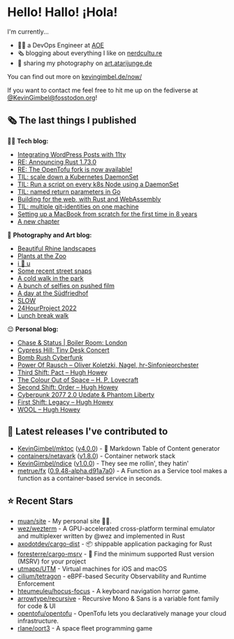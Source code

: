 # Hello! Hallo! ¡Hola!

I'm currently...
- 👨‍💻 a DevOps Engineer at [AOE](https://aoe.com)
- 🗞 blogging about everything I like on [nerdcultu.re](https://nerdcultu.re)
- 📸 sharing my photography on [art.atarijunge.de](https://art.atarijunge.de)

You can find out more on [kevingimbel.de/now/](https://kevingimbel.de/now/)

If you want to contact me feel free to hit me up on the fediverse at [@KevinGimbel@fosstodon.org](https://fosstodon.org/@KevinGimbel)!

## 🗞 The last things I published

🧑‍💻 **Tech blog:**

- [Integrating WordPress Posts with 11ty](https://kevingimbel.de/blog/2023/11/integrating-wordpress-posts-with-11ty/)
- [RE: Announcing Rust 1.73.0](https://kevingimbel.de/blog/2023/10/re-announcing-rust-1-73-0/)
- [RE: The OpenTofu fork is now available!](https://kevingimbel.de/blog/2023/09/re-the-opentofu-fork-is-now-available/)
- [TIL: scale down a Kubernetes DaemonSet](https://kevingimbel.de/blog/2023/09/til-scale-down-a-kubernetes-daemonset/)
- [TIL: Run a script on every k8s Node using  a DaemonSet](https://kevingimbel.de/blog/2023/09/til-run-a-script-on-every-k8s-node-using-a-daemonset/)
- [TIL: named return parameters in Go](https://kevingimbel.de/blog/2023/08/til-named-return-parameters-in-go/)
- [Building for the web, with Rust and WebAssembly](https://kevingimbel.de/blog/2023/07/building-for-the-web-with-rust-and-webassembly/)
- [TIL: multiple git-identities on one machine](https://kevingimbel.de/blog/2023/04/til-multiple-git-identities-on-one-machine/)
- [Setting up a MacBook from scratch for the first time in 8 years](https://kevingimbel.de/blog/2023/04/setting-up-a-macbook-from-scratch-for-the-first-time-in-8-years/)
- [A new chapter](https://kevingimbel.de/blog/2023/04/a-new-chapter/)

📸 **Photography and Art blog:**

- [Beautiful Rhine landscapes](https://art.atarijunge.de/2023/07/beautiful-rhine-landscapes/)
- [Plants at the Zoo](https://art.atarijunge.de/2023/06/plants-at-the-zoo/)
- [i 🤍 u](https://art.atarijunge.de/2023/03/i-%f0%9f%a4%8d-u/)
- [Some recent street snaps](https://art.atarijunge.de/2023/03/some-recent-street-snaps/)
- [A cold walk in the park](https://art.atarijunge.de/2022/12/a-cold-walk-in-the-park/)
- [A bunch of selfies on pushed film](https://art.atarijunge.de/2022/12/a-bunch-of-selfies-on-pushed-film/)
- [A day at the Südfriedhof](https://art.atarijunge.de/2022/12/a-day-at-the-sudfriedhof/)
- [SLOW](https://art.atarijunge.de/2022/11/slow/)
- [24HourProject 2022](https://art.atarijunge.de/2022/09/24hourproject-2022/)
- [Lunch break walk](https://art.atarijunge.de/2022/06/lunch-break-walk/)

😌 **Personal blog:**

- [Chase &amp; Status | Boiler Room: London](https://nerdcultu.re/2023/10/20/chase-status-boiler-room-london/)
- [Cypress Hill: Tiny Desk Concert](https://nerdcultu.re/2023/09/19/cypress-hill-tiny-desk-concert/)
- [Bomb Rush Cyberfunk](https://nerdcultu.re/2023/08/30/bomb-rush-cyberfunk/)
- [Power Of Rausch – Oliver Koletzki, Nagel, hr-Sinfonieorchester](https://nerdcultu.re/2023/08/29/power-of-rausch-oliver-koletzki-nagel-hr-sinfonieorchester/)
- [Third Shift: Pact – Hugh Howey](https://nerdcultu.re/2023/08/29/third-shift-pact-hugh-howey/)
- [The Colour Out of Space – H. P. Lovecraft](https://nerdcultu.re/2023/08/29/the-colour-out-of-space-h-p-lovecraft/)
- [Second Shift: Order – Hugh Howey](https://nerdcultu.re/2023/08/23/second-shift-order-hugh-howey/)
- [Cyberpunk 2077 2.0 Update &amp; Phantom Liberty](https://nerdcultu.re/2023/08/23/cyberpunk-2077-2-0-update-phantom-liberty/)
- [First Shift: Legacy – Hugh Howey](https://nerdcultu.re/2023/08/11/first-shift-legacy-hugh-howey/)
- [WOOL – Hugh Howey](https://nerdcultu.re/2023/08/07/wool-hugh-howey/)

## 🔭 Latest releases I've contributed to

- [KevinGimbel/mktoc](https://github.com/KevinGimbel/mktoc) ([v4.0.0](https://github.com/KevinGimbel/mktoc/releases/tag/v4.0.0)) - 🦀 Markdown Table of Content generator
- [containers/netavark](https://github.com/containers/netavark) ([v1.8.0](https://github.com/containers/netavark/releases/tag/v1.8.0)) - Container network stack
- [KevinGimbel/ndice](https://github.com/KevinGimbel/ndice) ([v1.0.0](https://github.com/KevinGimbel/ndice/releases/tag/v1.0.0)) - They see me rollin&#39;, they hatin&#39; 
- [metrue/fx](https://github.com/metrue/fx) ([0.9.48-alpha.d91a7a0](https://github.com/metrue/fx/releases/tag/0.9.48-alpha.d91a7a0)) - A Function as a Service tool makes a function as a  container-based service in seconds.

## ⭐ Recent Stars

- [muan/site](https://github.com/muan/site) - My personal site ✌🏼.
- [wez/wezterm](https://github.com/wez/wezterm) - A GPU-accelerated cross-platform terminal emulator and multiplexer written by @wez and implemented in Rust
- [axodotdev/cargo-dist](https://github.com/axodotdev/cargo-dist) - 📦 shippable application packaging for Rust
- [foresterre/cargo-msrv](https://github.com/foresterre/cargo-msrv) - 🦀 Find the minimum supported Rust version (MSRV) for your project
- [utmapp/UTM](https://github.com/utmapp/UTM) - Virtual machines for iOS and macOS
- [cilium/tetragon](https://github.com/cilium/tetragon) - eBPF-based Security Observability and Runtime Enforcement
- [hteumeuleu/hocus-focus](https://github.com/hteumeuleu/hocus-focus) - A keyboard navigation horror game.
- [arrowtype/recursive](https://github.com/arrowtype/recursive) - Recursive Mono &amp; Sans is a variable font family for code &amp; UI
- [opentofu/opentofu](https://github.com/opentofu/opentofu) - OpenTofu lets you declaratively manage your cloud infrastructure.
- [rlane/oort3](https://github.com/rlane/oort3) - A space fleet programming game

